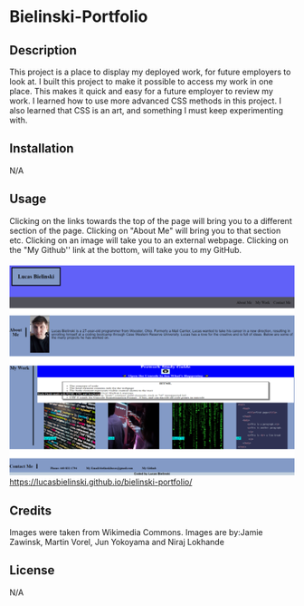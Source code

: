 # Bielinski-Portfolio

## Description

This project is a place to display my deployed work, for future employers to look at. I built this project to make it possible to access my work in one place. This makes it quick and easy for a future employer to review my work. I learned how to use more advanced CSS methods in this project. I also learned that CSS is an art, and something I must keep experimenting with.

## Installation

N/A

## Usage

Clicking on the links towards the top of the page will bring you to a different section of the page. Clicking on "About Me" will bring you to that section etc. Clicking on an image will take you to an external webpage. Clicking on the "My Github'' link at the bottom, will take you to my GitHub.


![image of webpage](./assets/images/screenshot.png)
https://lucasbielinski.github.io/bielinski-portfolio/ 

## Credits

Images were taken from Wikimedia Commons.
Images are by:Jamie Zawinsk, Martin Vorel, Jun Yokoyama and Niraj Lokhande

## License

N/A
